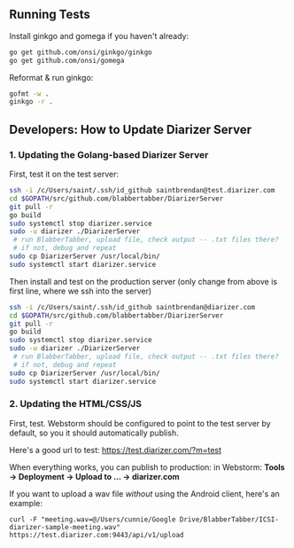 ## Running Tests

Install ginkgo and gomega if you haven't already:
```bash
go get github.com/onsi/ginkgo/ginkgo
go get github.com/onsi/gomega
```

Reformat & run ginkgo:
```bash
gofmt -w .
ginkgo -r .
```

## Developers: How to Update Diarizer Server

### 1. Updating the Golang-based Diarizer Server


First, test it on the test server:

```bash
ssh -i /c/Users/saint/.ssh/id_github saintbrendan@test.diarizer.com
cd $GOPATH/src/github.com/blabbertabber/DiarizerServer
git pull -r
go build
sudo systemctl stop diarizer.service
sudo -u diarizer ./DiarizerServer
 # run BlabberTabber, upload file, check output -- .txt files there?
 # if not, debug and repeat
sudo cp DiarizerServer /usr/local/bin/
sudo systemctl start diarizer.service
```

Then install and test on the production server (only change from above is first line, where we ssh into the server)

```bash
ssh -i /c/Users/saint/.ssh/id_github saintbrendan@diarizer.com
cd $GOPATH/src/github.com/blabbertabber/DiarizerServer
git pull -r
go build
sudo systemctl stop diarizer.service
sudo -u diarizer ./DiarizerServer
 # run BlabberTabber, upload file, check output -- .txt files there?
 # if not, debug and repeat
sudo cp DiarizerServer /usr/local/bin/
sudo systemctl start diarizer.service
```

### 2. Updating the HTML/CSS/JS

First, test. Webstorm should be configured to point to the test server by default, so you it should automatically
publish.

Here's a good url to test: <https://test.diarizer.com/?m=test>

When everything works, you can publish to production:
in Webstorm: **Tools &rarr; Deployment &rarr; Upload to ... &rarr; diarizer.com**

If you want to upload a wav file _without_ using the Android client, here's an example:

```
curl -F "meeting.wav=@/Users/cunnie/Google Drive/BlabberTabber/ICSI-diarizer-sample-meeting.wav" https://test.diarizer.com:9443/api/v1/upload
```